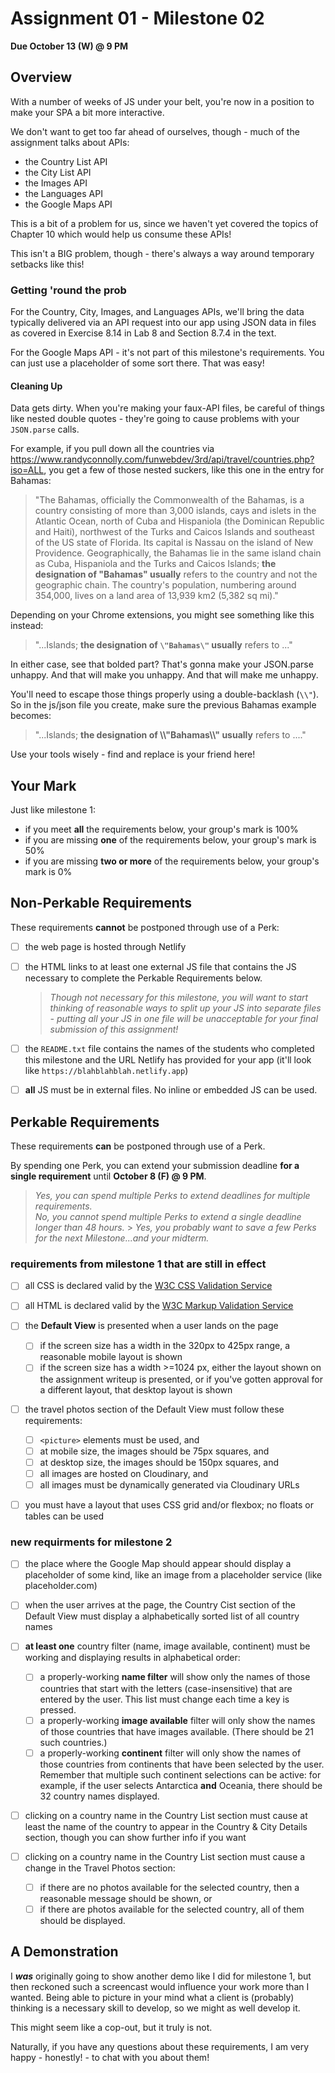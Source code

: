 # Assignment 01 - Milestone 02

**Due October 13 (W) @ 9 PM**

## Overview

With a number of weeks of JS under your belt, you're now in a position to make your SPA a bit more interactive.

We don't want to get too far ahead of ourselves, though - much of the assignment talks about APIs:

- the Country List API
- the City List API
- the Images API
- the Languages API
- the Google Maps API

This is a bit of a problem for us, since we haven't yet covered the topics of Chapter 10 which would help us consume these APIs!

This isn't a BIG problem, though - there's always a way around temporary setbacks like this!

### Getting 'round the prob

For the Country, City, Images, and Languages APIs, we'll bring the data typically delivered via an API request into our app using JSON data in files as covered in Exercise 8.14 in Lab 8 and Section 8.7.4 in the text.

For the Google Maps API - it's not part of this milestone's requirements. You can just use a placeholder of some sort there. That was easy!

#### Cleaning Up

Data gets dirty. When you're making your faux-API files, be careful of things like nested double quotes - they're going to cause problems with your `JSON.parse` calls.

For example, if you pull down all the countries via https://www.randyconnolly.com/funwebdev/3rd/api/travel/countries.php?iso=ALL, you get a few of those nested suckers, like this one in the entry for Bahamas:

> "The Bahamas, officially the Commonwealth of the Bahamas, is a country consisting of more than 3,000 islands, cays and islets in the Atlantic Ocean, north of Cuba and Hispaniola (the Dominican Republic and Haiti), northwest of the Turks and Caicos Islands and southeast of the US state of Florida. Its capital is Nassau on the island of New Providence. Geographically, the Bahamas lie in the same island chain as Cuba, Hispaniola and the Turks and Caicos Islands; **the designation of "Bahamas" usually** refers to the country and not the geographic chain. The country's population, numbering around 354,000, lives on a land area of 13,939 km2 (5,382 sq mi)."

Depending on your Chrome extensions, you might see something like this instead:

> "...Islands; **the designation of `\"Bahamas\"` usually** refers to ..."

In either case, see that bolded part? That's gonna make your JSON.parse unhappy. And that will make you unhappy. And that will make me unhappy.

You'll need to escape those things properly using a double-backlash (`\\"`). So in the js/json file you create, make sure the previous Bahamas example becomes:

> "...Islands; **the designation of \\\\"Bahamas\\\\" usually** refers to ...."

Use your tools wisely - find and replace is your friend here!

## Your Mark

Just like milestone 1:

- if you meet **all** the requirements below, your group's mark is 100%
- if you are missing **one** of the requirements below, your group's mark is 50%
- if you are missing **two or more** of the requirements below, your group's mark is 0%

## Non-Perkable Requirements

These requirements **cannot** be postponed through use of a Perk:

- [ ] the web page is hosted through Netlify

- [ ] the HTML links to at least one external JS file that contains the JS necessary to complete the Perkable Requirements below.

  > _Though not necessary for this milestone, you will want to start thinking of reasonable ways to split up your JS into separate files - putting all your JS in one file will be unacceptable for your final submission of this assignment!_

- [ ] the `README.txt` file contains the names of the students who completed this milestone and the URL Netlify has provided for your app (it'll look like `https://blahblahblah.netlify.app`)

- [ ] **all** JS must be in external files. No inline or embedded JS can be used.

## Perkable Requirements

These requirements **can** be postponed through use of a Perk.

By spending one Perk, you can extend your submission deadline **for a single requirement** until **October 8 (F) @ 9 PM**.

> _Yes, you can spend multiple Perks to extend deadlines for multiple requirements._  
> _No, you cannot spend multiple Perks to extend a single deadline longer than 48 hours._ > _Yes, you probably want to save a few Perks for the next Milestone...and your midterm._

### requirements from milestone 1 that are still in effect

- [ ] all CSS is declared valid by the [W3C CSS Validation Service](https://jigsaw.w3.org/css-validator/)

- [ ] all HTML is declared valid by the [W3C Markup Validation Service](https://validator.w3.org/)

- [ ] the **Default View** is presented when a user lands on the page

  - [ ] if the screen size has a width in the 320px to 425px range, a reasonable mobile layout is shown
  - [ ] if the screen size has a width >=1024 px, either the layout shown on the assignment writeup is presented, or if you've gotten approval for a different layout, that desktop layout is shown

- [ ] the travel photos section of the Default View must follow these requirements:

  - [ ] `<picture>` elements must be used, and
  - [ ] at mobile size, the images should be 75px squares, and
  - [ ] at desktop size, the images should be 150px squares, and
  - [ ] all images are hosted on Cloudinary, and
  - [ ] all images must be dynamically generated via Cloudinary URLs

- [ ] you must have a layout that uses CSS grid and/or flexbox; no floats or tables can be used

### new requirments for milestone 2

- [ ] the place where the Google Map should appear should display a placeholder of some kind, like an image from a placeholder service (like placeholder.com)

- [ ] when the user arrives at the page, the Country Cist section of the Default View must display a alphabetically sorted list of all country names

- [ ] **at least one** country filter (name, image available, continent) must be working and displaying results in alphabetical order:

  - [ ] a properly-working **name filter** will show only the names of those countries that start with the letters (case-insensitive) that are entered by the user. This list must change each time a key is pressed.
  - [ ] a properly-working **image available** filter will only show the names of those countries that have images available. (There should be 21 such countries.)
  - [ ] a properly-working **continent** filter will only show the names of those countries from continents that have been selected by the user. Remember that multiple such continent selections can be active: for example, if the user selects Antarctica **and** Oceania, there should be 32 country names displayed.

- [ ] clicking on a country name in the Country List section must cause at least the name of the country to appear in the Country & City Details section, though you can show further info if you want

- [ ] clicking on a country name in the Country List section must cause a change in the Travel Photos section:

  - [ ] if there are no photos available for the selected country, then a reasonable message should be shown, or
  - [ ] if there are photos available for the selected country, all of them should be displayed.

## A Demonstration

I **_was_** originally going to show another demo like I did for milestone 1, but then reckoned such a screencast would influence your work more than I wanted. Being able to picture in your mind what a client is (probably) thinking is a necessary skill to develop, so we might as well develop it.

This might seem like a cop-out, but it truly is not.

Naturally, if you have any questions about these requirements, I am very happy - honestly! - to chat with you about them!
